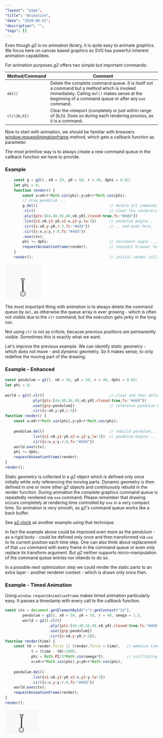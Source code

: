 ```yaml
---
"layout": "page",
"title": "Animation",
"date": "2020-06-01",
"description": "",
"tags": []
---
```


Even though _g2_ is no animation library, it is quite easy to animate graphics. We focus here on canvas based graphics
as SVG has powerful inherent animation capabilities.

For animation purposes _g2_ offers two simple but important commands:

Method/Command | Comment
-------- |-------
`del()` | Delete the complete command queue. It is itself not a command but a method which is invoked immediately. Calling `del()` makes sense at the beginning of a command queue or after any `exe` command.
`clr({b,h})` | Clear the viewport (completely or just within range of {b,h}. Does so during each rendering process, as it is a command.

Now to start with animation, we should be familiar with browsers [window.requestAnimationframe](https://developer.mozilla.org/en-US/docs/Web/API/window/requestAnimationFrame)
method, which gets a callback function as parameter.

The most primitive way is to always create a new command queue in the callback function we have to provide.

### Example
```javascript
    const g = g2(), x0 = 50, y0 = 50, r = 40, dphi = 0.02;
    let phi = 0;
    function render() {
        const x=x0+r*Math.sin(phi),y=y0+r*Math.cos(phi);
        // draw pendulum ...
        g.del()                                 // delete all commands in the queue ...
        .clr()                                  // clear the renderers viewport ...
        .ply({pts:[44,40,56,40,x0,y0],closed:true,fs:"#ddd"})
        .lin({x1:x0,y1:y0,x2:x,y2:y,lw:3})      // pendulum begins ..
        .cir({x:x0,y:y0,r:3,fs:"#ddd"})         // .. and ends here.
        .cir({x:x,y:y,r:8,fs:"#ddd"})
        .exe(ctx);
        phi += dphi;                            // increment angle ...
        requestAnimationFrame(render);          // requedst browser to call 'render' again ...
    }
    render();                                   // initial render call.
```
![anim-1](img/anim-1.gif)

The most important thing with animation is to always delete the command queue by `del`, as otherwise the queue array is
ever growing - which is often not visible due to the `clr` command, but the execution gets jerky in the long run.

Not using `clr` is not as criticle, because previous positions are permanently visible. Sometimes this is exactly
what we want.

Let's improve the previous example. We can identify _static_ geometry - which does not move - and _dynamic_ geometry.
So it makes sense, to only redefine the moving part of the drawing.

### Example - Enhanced
```javascript
const pendulum = g2(), x0 = 50, y0 = 50, r = 40, dphi = 0.02;
let phi = 0;

world = g2().clr()                              // clear and then define static world
            .ply({pts:[44,40,56,40,x0,y0],closed:true,fs:"#ddd"})
            .use({grp:pendulum})                // reference pendulum here...
            .cir({x:x0,y:y0,r:3})
function render() {
    const x=x0+r*Math.sin(phi),y=y0+r*Math.cos(phi);

    pendulum.del()                              // rebuild pendulum...
            .lin({x1:x0,y1:y0,x2:x,y2:y,lw:3})  // pendulum begins ..
            .cir({x:x,y:y,r:8,fs:"#ddd"})
    world.exe(ctx);
    phi += dphi;
    requestAnimationFrame(render);
}
render();
```
Static geometry is collected in a _g2_ object which is defined only once initially while only referencing
the moving parts. Dynamic geometry is then defined in one or more other _g2_ objects and continuously rebuild
in the render function. During animation the complete graphics command queue is repeatedly rendered via `exe`
command. Please remember that drawing occurs completely at rendering time controlled by `exe` in a very compact
time. So animation is very smooth, as _g2_'s command queue works like a back buffer.

See [_g2_ clock](https://github.com/goessner/g2/blob/master/sample/wiki-samples/clock.html) as another example using that technique.

In fact the example above could be improved even more as the pendulum - as a rigid body - could be defined only once
and then transformed via `use` to its current position each time step. One can also think about replacement of that
`use` command with every frame in the command queue or even only replace its transform argument. But _g2_ neither
supports micro-manipulation of the command queue entries nor intends to do so.

In a possible next optimization step we could render the static parts to an extra layer - another renderer context -
which is drawn only once then.

### Example - Timed Animation

Using `window.requestAnimationFrame` makes timed animation particularly easy. It passes a timestamp with every call
to the callback function.

```javascript
const ctx = document.getElementById("c").getContext("2d"),
        pendulum = g2(), x0 = 50, y0 = 50, r = 40, omega = 1.5,
        world = g2().clr()
                    .ply({pts:[44,40,56,40,x0,y0],closed:true,fs:"#ddd"})
                    .use({grp:pendulum})
                    .cir({x:x0,y:y0,r:3});
function render(time) {
    const t0 = render.first || (render.first = time),   // memoize time at first call ...
            t = (time - t0)/1000,
            phi = Math.PI/3*Math.sin(omega*t),          // oscillating equation...
            x=x0+r*Math.sin(phi),y=y0+r*Math.cos(phi);

    pendulum.del()
            .lin({x1:x0,y1:y0,x2:x,y2:y,lw:3})
            .cir({x:x,y:y,r:8,fs:"#ddd"})
    world.exe(ctx);
    requestAnimationFrame(render);
}
render();
```
![anim-3](img/anim-3.gif)
